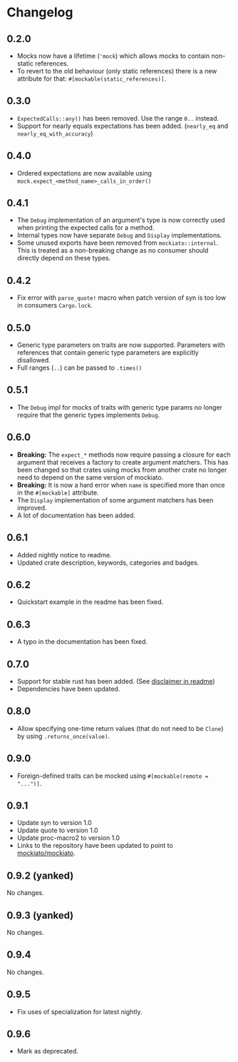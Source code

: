 # Changelog

## 0.2.0
- Mocks now have a lifetime (`'mock`) which allows mocks to contain
  non-static references.
- To revert to the old behaviour (only static references) there is a new attribute for that:
  `#[mockable(static_references)]`.

## 0.3.0
- `ExpectedCalls::any()` has been removed. Use the range `0..` instead.
- Support for nearly equals expectations has been added. (`nearly_eq` and `nearly_eq_with_accuracy`)

## 0.4.0
- Ordered expectations are now available using `mock.expect_<method_name>_calls_in_order()`

## 0.4.1
- The `Debug` implementation of an argument's type is now correctly used when printing the expected calls for a method.
- Internal types now have separate `Debug` and `Display` implementations.
- Some unused exports have been removed from `mockiato::internal`. This is treated as a non-breaking change as no consumer should directly depend on these types.

## 0.4.2
- Fix error with `parse_quote!` macro when patch version of syn is too low in consumers `Cargo.lock`. 

## 0.5.0
- Generic type parameters on traits are now supported. Parameters with references that contain generic type parameters are explicitly disallowed.
- Full ranges (`..`) can be passed to `.times()`

## 0.5.1
- The `Debug` impl for mocks of traits with generic type params no longer require that the generic types implements `Debug`.

## 0.6.0
- **Breaking:** The `expect_*` methods now require passing a closure for each argument that receives a factory to create argument matchers. This has been changed so that crates using mocks from another crate no longer need to depend on the same version of mockiato.
- **Breaking:** It is now a hard error when `name` is specified more than once in the `#[mockable]` attribute.
- The `Display` implementation of some argument matchers has been improved.
- A lot of documentation has been added.

## 0.6.1
- Added nightly notice to readme.
- Updated crate description, keywords, categories and badges.

## 0.6.2
- Quickstart example in the readme has been fixed.

## 0.6.3
- A typo in the documentation has been fixed.

## 0.7.0
- Support for stable rust has been added. (See [disclaimer in readme](https://github.com/mockiato/mockiato/tree/0.7.0))
- Dependencies have been updated.

## 0.8.0
- Allow specifying one-time return values (that do not need to be `Clone`) by using `.returns_once(value)`.

## 0.9.0
- Foreign-defined traits can be mocked using `#[mockable(remote = "...")]`.

## 0.9.1
- Update syn to version 1.0
- Update quote to version 1.0
- Update proc-macro2 to version 1.0
- Links to the repository have been updated to point to [mockiato/mockiato](https://github.com/mockiato/mockiato).

## 0.9.2 (yanked)
No changes.

## 0.9.3 (yanked)
No changes.

## 0.9.4
No changes.

## 0.9.5
- Fix uses of specialization for latest nightly.

## 0.9.6
* Mark as deprecated.
